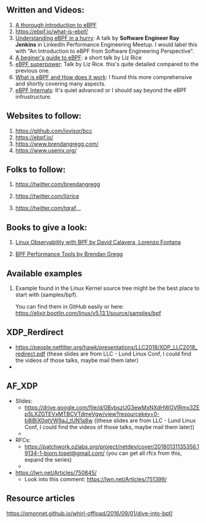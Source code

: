 ## Written and Videos:

1. [A thorough introduction to eBPF](https://lwn.net/Articles/740157/)
2. https://ebpf.io/what-is-ebpf/
3. [Understanding eBPF in a hurry](https://www.youtube.com/watch?v=BNTQ8CNv7A0): A talk by **Software Engineer Ray Jenkins** in LinkedIn Performance Engineering Meetup.  I would label this with "An Introduction to eBPF from Software Engineering Perspective".
4. [A beginer's guide to eBPF](https://www.youtube.com/watch?v=lrSExTfS-iQ): a short talk by Liz Rice
5. [eBPF superpower](https://www.youtube.com/watch?v=4SiWL5tULnQ): Talk by Liz Rice. this's quite detailed compared to the previous one.
6. [What is eBPF and How does it work](https://goteleport.com/blog/what-is-ebpf/): I found this more comprehensive and shortly covering many aspects.
7. [eBPF Internals](https://www.youtube.com/watch?v=_5Z2AU7QTH4&t=1209s): It's quiet advanced or I should say beyond the eBPF infrustructure.

## Websites to follow:

1. https://github.com/iovisor/bcc
2. https://ebpf.io/
3. https://www.brendangregg.com/
4. https://www.usenix.org/



## Folks to follow:

1. https://twitter.com/brendangregg

2. https://twitter.com/lizrice

3. https://twitter.com/tgraf__

   

## Books to give a look:

1. [Linux Observability with BPF by David Calavera, Lorenzo Fontana](https://learning.oreilly.com/library/view/linux-observability-with/9781492050193/)

2. [BPF Performance Tools by Brendan Gregg](https://www.brendangregg.com/bpf-performance-tools-book.html)

   

## Available examples

1. Example found in the Linux Kernel source tree might be the best place to start with (samples/bpf).

   You can find them in GitHub easily or here: https://elixir.bootlin.com/linux/v5.13.1/source/samples/bpf
## XDP_Rerdirect
- https://people.netfilter.org/hawk/presentations/LLC2018/XDP_LLC2018_redirect.pdf (these slides are from LLC - Lund Linux Conf, I could find the videos of those talks, maybe mail them later)
- 
## AF_XDP
- Slides:
  - https://drive.google.com/file/d/0BybszUG3ewMxNXdHWGVIRmx3ZEp5LXZGTEVxMTBCVTdmeVgw/view?resourcekey=0-b8IBiX0qtVW9aJ_tUN1a8w ((these slides are from LLC - Lund Linux Conf, I could find the videos of those talks, maybe mail them later))
   - 
- RFCs:
  - https://patchwork.ozlabs.org/project/netdev/cover/20180131135356.19134-1-bjorn.topel@gmail.com/ (you can get all rfcs from this, expand the series)
  - 
- https://lwn.net/Articles/750845/
  - Look into this comment: https://lwn.net/Articles/751399/






## Resource articles
https://qmonnet.github.io/whirl-offload/2016/09/01/dive-into-bpf/
